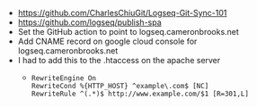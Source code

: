 - https://github.com/CharlesChiuGit/Logseq-Git-Sync-101
- https://github.com/logseq/publish-spa
- Set the GitHub action to point to logseq.cameronbrooks.net
- Add CNAME record on google cloud console for logseq.cameronbrooks.net
- I had to add this to the .htaccess on the apache server
	- ```
	  RewriteEngine On
	  RewriteCond %{HTTP_HOST} ^example\.com$ [NC]
	  RewriteRule ^(.*)$ http://www.example.com/$1 [R=301,L]
	  ```